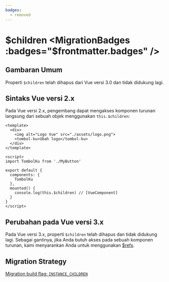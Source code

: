 ```yaml
---
badges:
  - removed
---
```


# $children <MigrationBadges :badges="$frontmatter.badges" />

## Gambaran Umum

Properti `$children` telah dihapus dari Vue versi 3.0 dan tidak didukung lagi.

## Sintaks Vue versi 2.x

Pada Vue versi 2.x, pengembang dapat mengakses komponen turunan langsung dari sebuah objek menggunakan `this.$children`:

```vue
<template>
  <div>
    <img alt="Logo Vue" src="./assets/logo.png">
    <tombol-ku>Ubah logo</tombol-ku>
  </div>
</template>

<script>
import TombolKu from './MyButton'

export default {
  components: {
    TombolKu
  },
  mounted() {
    console.log(this.$children) // [VueComponent]
  }
}
</script>
```

## Perubahan pada Vue versi 3.x

Pada Vue versi 3.x, properti `$children` telah dihapus dan tidak didukung lagi. Sebagai gantinya, jika Anda butuh akses pada sebuah komponen turunan, kami menyarankan Anda untuk menggunakan [$refs](/guide/component-template-refs.html#template-refs).

## Migration Strategy

[Migration build flag: `INSTANCE_CHILDREN`](migration-build.html#compat-configuration)
